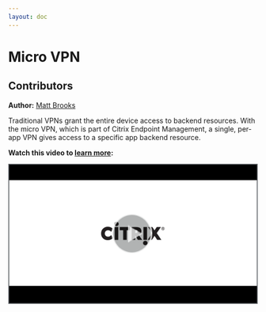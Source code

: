 ```yaml
---
layout: doc
---
```

# Micro VPN

## Contributors

**Author:** [Matt Brooks](https://twitter.com/tweetmattbrooks)

Traditional VPNs grant the entire device access to backend resources. With the micro VPN, which is part of Citrix Endpoint Management, a single, per-app VPN gives access to a specific app backend resource.

**Watch this video to [learn more](https://www.youtube.com/watch?v=agvJf0pfkfI):**

[![Micro VPN Tech Insight](/en-us/tech-zone/learn/media/shared_video-placeholder.png)](https://www.youtube.com/watch?v=agvJf0pfkfI)
